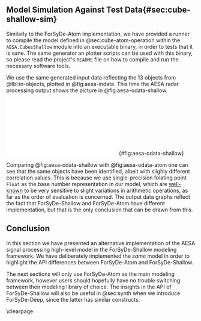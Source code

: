 
## Model Simulation Against Test Data{#sec:cube-shallow-sim}

Similarly to the ForSyDe-Atom implementation, we have provided a runner to compile the
model defined in @sec:cube-atom-operation within the `AESA.CubesShallow` module into
an executable binary, in order to tests that it is sane. The same generator an plotter
scripts can be used with this binary, so please read the project's `README` file on
how to compile and run the necessary software tools.

We use the same generated input data reflecting the 13 objects from @tbl:in-objects,
plotted in @fig:aesa-indata. This time the AESA radar processing output shows the
picture in @fig:aesa-odata-shallow.

![One output cube with radar data](figs/AESA_OUT_CS.pdf){#fig:aesa-odata-shallow}

Comparing @fig:aesa-odata-shallow with @fig:aesa-odata-atom one can see that the same
objects have been identified, albeit with slighly different correlation values.  This
is because we use single-precision folating point `Float` as the base number
representation in our model, which are
[well-known](https://docs.oracle.com/cd/E19957-01/806-3568/ncg_goldberg.html) to be
very sensitive to slight variations in arithmetic operations, as far as the order of
evaluation is concerned. The output data graphs reflect the fact that ForSyDe-Shallow
and ForSyDe-Atom have different implementation, but that is the only conclusion that
can be drawn from this.

## Conclusion

In this section we have presented an alternative implementation of the AESA signal
processing high-level model in the ForSyDe-Shallow modeling framework. We have
deliberately implemented the *same* model in order to highlight the API differences
between ForSyDe-Atom and ForSyDe-Shallow.

The next sections will only use ForSyDe-Atom as the main modeling framework, however
users should hopefully have no trouble switching between their modeling library of
choice. The insights in the API of ForSyDe-Shallow will also be useful in @sec:synth
when we introduce ForSyDe-Deep, since the latter has similar constructs.

\clearpage
